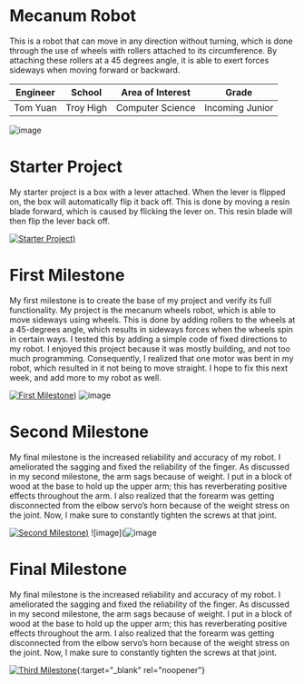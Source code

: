 ﻿# Mecanum Robot
This is a robot that can move in any direction without turning, which is done through the use of wheels with rollers attached to its circumference. By attaching these rollers at a 45 degrees angle, it is able to exert forces sideways when moving forward or backward.

| Engineer | School | Area of Interest | Grade |
|:--:|:--:|:--:|:--:|
| Tom Yuan | Troy High | Computer Science | Incoming Junior |

![image](https://user-images.githubusercontent.com/80085373/174336734-d30c865d-36aa-47b0-89e3-2164e1ca4248.png ) 

# Starter Project
My starter project is a box with a lever attached. When the lever is flipped on, the box will automatically flip it back off. This is done by moving a resin blade forward, which is caused by flicking the lever on. This resin blade will then flip the lever back off.

[![Starter Project](https://user-images.githubusercontent.com/80085373/174340926-96f212e0-8e64-46dc-94bf-a7bc2a2ffa8a.png))](https://youtu.be/0fxMNs8Zm_U "Starter Project")

# First Milestone
My first milestone is to create the base of my project and verify its full functionality. My project is the mecanum wheels robot, which is able to move sideways using wheels. This is done by adding rollers to the wheels at a 45-degrees angle, which results in sideways forces when the wheels spin in certain ways. I tested this by adding a simple code of fixed directions to my robot. I enjoyed this project because it was mostly building, and not too much programming. Consequently, I realized that one motor was bent in my robot, which resulted in it not being to move straight. I hope to fix this next week, and add more to my robot as well.

[![First Milestone](https://user-images.githubusercontent.com/80085373/175575277-2f0c77f1-6374-4200-8b94-f2d17636273d.png))](https://www.youtube.com/watch?v=q7SMOrZimE8 "First Milestone")
![image](https://user-images.githubusercontent.com/80085373/175994924-6154a887-1acb-48d5-99c0-f0a306819b93.png)
  
# Second Milestone
My final milestone is the increased reliability and accuracy of my robot. I ameliorated the sagging and fixed the reliability of the finger. As discussed in my second milestone, the arm sags because of weight. I put in a block of wood at the base to hold up the upper arm; this has reverberating positive effects throughout the arm. I also realized that the forearm was getting disconnected from the elbow servo’s horn because of the weight stress on the joint. Now, I make sure to constantly tighten the screws at that joint. 

[![Second Milestone]((https://user-images.githubusercontent.com/80085373/179801555-096d7478-7923-4532-a05f-e120397447d4.png)))](https://www.youtube.com/watch?v=xqNN-ucvnP4 "Second Milestone")
![image](![image](https://user-images.githubusercontent.com/80085373/179801665-3938e973-83ba-4e00-9279-06df6a92da18.png)

# Final Milestone
My final milestone is the increased reliability and accuracy of my robot. I ameliorated the sagging and fixed the reliability of the finger. As discussed in my second milestone, the arm sags because of weight. I put in a block of wood at the base to hold up the upper arm; this has reverberating positive effects throughout the arm. I also realized that the forearm was getting disconnected from the elbow servo’s horn because of the weight stress on the joint. Now, I make sure to constantly tighten the screws at that joint.

[![Third Milestone](https://res.cloudinary.com/marcomontalbano/image/upload/v1612574014/video_to_markdown/images/youtube--y3VAmNlER5Y-c05b58ac6eb4c4700831b2b3070cd403.jpg)](https://www.youtube.com/watch?v=y3VAmNlER5Y&feature=emb_logo "Second Milestone"){:target="_blank" rel="noopener"}

